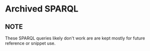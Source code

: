 # Archived SPARQL

## NOTE

These SPARQL queries likely don't work are are kept mostly for 
future reference or snippet use.  

